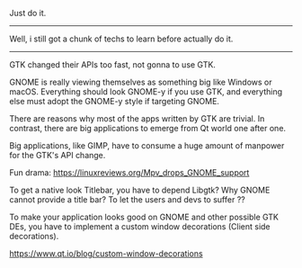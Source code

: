 Just do it.

---

Well, i still got a chunk of techs to learn before actually do it.

----

GTK changed their APIs too fast, not gonna to use GTK.

GNOME is really viewing themselves as something big like Windows or macOS. Everything should look GNOME-y if you use GTK, and everything else must adopt the GNOME-y style if targeting GNOME.

There are reasons why most of the apps written by GTK are trivial. In contrast, there are big applications to emerge from Qt world one after one. 

Big applications, like GIMP, have to consume a huge amount of manpower for the GTK's API change.

Fun drama: https://linuxreviews.org/Mpv_drops_GNOME_support

To get a native look Titlebar, you have to depend Libgtk? Why GNOME cannot provide a title bar? To let the users and devs to suffer ??

To make your application looks good on GNOME and other possible GTK DEs, you have to implement a custom window decorations (Client side decorations).

https://www.qt.io/blog/custom-window-decorations
